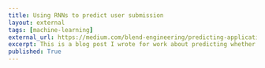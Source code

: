 ```yaml
---
title: Using RNNs to predict user submission
layout: external
tags: [machine-learning]
external_url: https://medium.com/blend-engineering/predicting-application-submission-with-a-recurrent-neural-network-965a67d0181b
excerpt: This is a blog post I wrote for work about predicting whether a user would submit a Blend application or not. It links to the Blend tech blog, so it may take a while to load.
published: True
---
```

